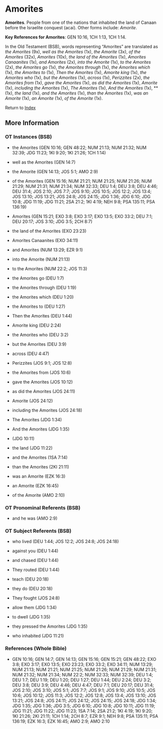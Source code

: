 # Amorites
**Amorites**. 
People from one of the nations that inhabited the land of Canaan before the Israelite conquest (acai). 
Other forms include: 
*Amorite*. 


**Key References for Amorites**: 
GEN 10:16, 1CH 1:13, 1CH 1:14. 


In the Old Testament (BSB), words representing “Amorites” are translated as 
*the Amorites* (9x), *well as the Amorites* (1x), *the Amorite* (3x), *of the Amorites* (32x), *Amorites* (10x), *the land of the Amorites* (1x), *Amorites Canaanites* (1x), *and Amorites* (2x), *into the Amorite* (1x), *to the Amorites* (2x), *the Amorites go* (1x), *the Amorites through* (1x), *the Amorites which* (1x), *the Amorites to* (1x), *Then the Amorites* (1x), *Amorite king* (1x), *the Amorites who* (1x), *but the Amorites* (1x), *across* (1x), *Perizzites* (2x), *the Amorites from* (1x), *gave the Amorites* (1x), *as did the Amorites* (1x), *Amorite* (1x), *including the Amorites* (1x), *The Amorites* (1x), *And the Amorites* (1x), ** (1x), *the land* (1x), *and the Amorites* (1x), *than the Amorites* (1x), *was an Amorite* (1x), *an Amorite* (1x), *of the Amorite* (1x). 




Return to [Index](00-Index.md)

## More Information

### OT Instances (BSB)

* the Amorites (GEN 10:16; GEN 48:22; NUM 21:13; NUM 21:32; NUM 32:39; JDG 11:23; 1KI 9:20; 1KI 21:26; 1CH 1:14)

* well as the Amorites (GEN 14:7)

* the Amorite (GEN 14:13; JOS 5:1; AMO 2:9)

* of the Amorites (GEN 15:16; NUM 21:21; NUM 21:25; NUM 21:26; NUM 21:29; NUM 21:31; NUM 21:34; NUM 32:33; DEU 1:4; DEU 3:8; DEU 4:46; DEU 31:4; JOS 2:10; JOS 7:7; JOS 9:10; JOS 10:5; JOS 12:2; JOS 13:4; JOS 13:10; JOS 13:21; JOS 24:8; JOS 24:15; JDG 1:36; JDG 6:10; JDG 10:8; JDG 11:19; JDG 11:21; 2SA 21:2; 1KI 4:19; NEH 9:8; PSA 135:11; PSA 136:19)

* Amorites (GEN 15:21; EXO 3:8; EXO 3:17; EXO 13:5; EXO 33:2; DEU 7:1; DEU 20:17; JOS 3:10; JDG 3:5; 2CH 8:7)

* the land of the Amorites (EXO 23:23)

* Amorites Canaanites (EXO 34:11)

* and Amorites (NUM 13:29; EZR 9:1)

* into the Amorite (NUM 21:13)

* to the Amorites (NUM 22:2; JOS 11:3)

* the Amorites go (DEU 1:7)

* the Amorites through (DEU 1:19)

* the Amorites which (DEU 1:20)

* the Amorites to (DEU 1:27)

* Then the Amorites (DEU 1:44)

* Amorite king (DEU 2:24)

* the Amorites who (DEU 3:2)

* but the Amorites (DEU 3:9)

* across (DEU 4:47)

* Perizzites (JOS 9:1; JOS 12:8)

* the Amorites from (JOS 10:6)

* gave the Amorites (JOS 10:12)

* as did the Amorites (JOS 24:11)

* Amorite (JOS 24:12)

* including the Amorites (JOS 24:18)

* The Amorites (JDG 1:34)

* And the Amorites (JDG 1:35)

*  (JDG 10:11)

* the land (JDG 11:22)

* and the Amorites (1SA 7:14)

* than the Amorites (2KI 21:11)

* was an Amorite (EZK 16:3)

* an Amorite (EZK 16:45)

* of the Amorite (AMO 2:10)



### OT Pronominal Referents (BSB)

* and he was (AMO 2:9)



### OT Subject Referents (BSB)

* who lived (DEU 1:44; JOS 12:2; JOS 24:8; JOS 24:18)

* against you (DEU 1:44)

* and chased (DEU 1:44)

* They routed (DEU 1:44)

* teach (DEU 20:18)

* they do (DEU 20:18)

* They fought (JOS 24:8)

* allow them (JDG 1:34)

* to dwell (JDG 1:35)

* they pressed the Amorites (JDG 1:35)

* who inhabited (JDG 11:21)



### References (Whole Bible)

* GEN 10:16; GEN 14:7; GEN 14:13; GEN 15:16; GEN 15:21; GEN 48:22; EXO 3:8; EXO 3:17; EXO 13:5; EXO 23:23; EXO 33:2; EXO 34:11; NUM 13:29; NUM 21:13; NUM 21:21; NUM 21:25; NUM 21:26; NUM 21:29; NUM 21:31; NUM 21:32; NUM 21:34; NUM 22:2; NUM 32:33; NUM 32:39; DEU 1:4; DEU 1:7; DEU 1:19; DEU 1:20; DEU 1:27; DEU 1:44; DEU 2:24; DEU 3:2; DEU 3:8; DEU 3:9; DEU 4:46; DEU 4:47; DEU 7:1; DEU 20:17; DEU 31:4; JOS 2:10; JOS 3:10; JOS 5:1; JOS 7:7; JOS 9:1; JOS 9:10; JOS 10:5; JOS 10:6; JOS 10:12; JOS 11:3; JOS 12:2; JOS 12:8; JOS 13:4; JOS 13:10; JOS 13:21; JOS 24:8; JOS 24:11; JOS 24:12; JOS 24:15; JOS 24:18; JDG 1:34; JDG 1:35; JDG 1:36; JDG 3:5; JDG 6:10; JDG 10:8; JDG 10:11; JDG 11:19; JDG 11:21; JDG 11:22; JDG 11:23; 1SA 7:14; 2SA 21:2; 1KI 4:19; 1KI 9:20; 1KI 21:26; 2KI 21:11; 1CH 1:14; 2CH 8:7; EZR 9:1; NEH 9:8; PSA 135:11; PSA 136:19; EZK 16:3; EZK 16:45; AMO 2:9; AMO 2:10




